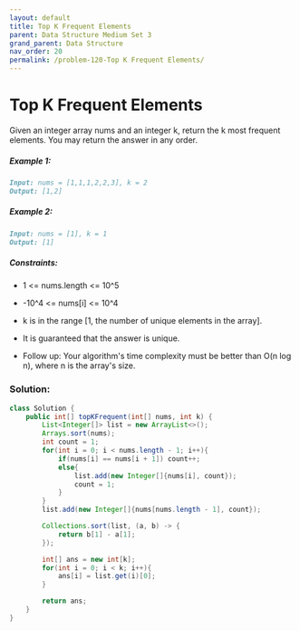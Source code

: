 ```yaml
---
layout: default
title: Top K Frequent Elements
parent: Data Structure Medium Set 3
grand_parent: Data Structure
nav_order: 20
permalink: /problem-120-Top K Frequent Elements/
---
```

# Top K Frequent Elements
Given an integer array nums and an integer k, return the k most frequent elements. You may return the answer in any order.

##### Example 1:
```markdown
Input: nums = [1,1,1,2,2,3], k = 2
Output: [1,2]
```
##### Example 2:
```markdown
Input: nums = [1], k = 1
Output: [1]
```
##### Constraints:
* 1 <= nums.length <= 10^5
* -10^4 <= nums[i] <= 10^4
* k is in the range [1, the number of unique elements in the array].
* It is guaranteed that the answer is unique.

* Follow up: Your algorithm's time complexity must be better than O(n log n), where n is the array's size.

### Solution:
```java
class Solution {
    public int[] topKFrequent(int[] nums, int k) {
        List<Integer[]> list = new ArrayList<>();
        Arrays.sort(nums);
        int count = 1;
        for(int i = 0; i < nums.length - 1; i++){
            if(nums[i] == nums[i + 1]) count++;
            else{
                list.add(new Integer[]{nums[i], count});
                count = 1;
            }
        }
        list.add(new Integer[]{nums[nums.length - 1], count});

        Collections.sort(list, (a, b) -> {
            return b[1] - a[1];
        });

        int[] ans = new int[k];
        for(int i = 0; i < k; i++){
            ans[i] = list.get(i)[0];
        }

        return ans;
    }
}
```